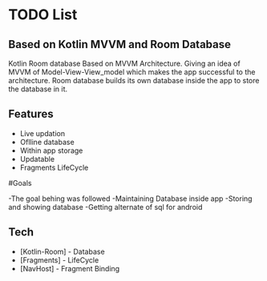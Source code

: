 # TODO List
## Based on Kotlin MVVM and Room Database

Kotlin Room database Based on MVVM Architecture. Giving an idea of MVVM of Model-View-View_model which makes the app successful to the architecture. Room database builds its own database inside the app to store the database in it.

## Features

- Live updation
- Oflline database
- Within app storage
- Updatable
- Fragments LifeCycle

#Goals

-The goal behing was followed
-Maintaining Database inside app
-Storing and showing database
-Getting alternate of sql for android

## Tech


- [Kotlin-Room] - Database
- [Fragments]  - LifeCycle
- [NavHost]      - Fragment Binding 
